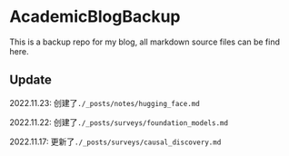 # AcademicBlogBackup

This is a backup repo for my blog, all markdown source files can be find here. 

## Update

2022.11.23: 创建了`./_posts/notes/hugging_face.md`

2022.11.22: 创建了`./_posts/surveys/foundation_models.md`

2022.11.17: 更新了`./_posts/surveys/causal_discovery.md`
